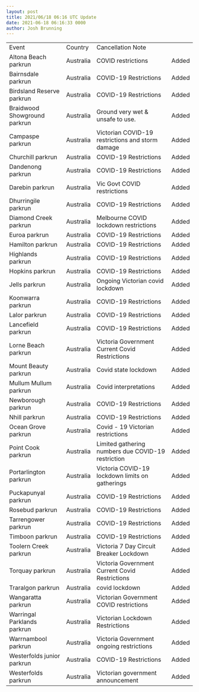 ```yaml
---
layout: post
title: 2021/06/18 06:16 UTC Update
date: 2021-06-18 06:16:33 0000
author: Josh Brunning
---
```


<table style='width: 100%'>
    <tr>
        <td>Event</td>
        <td>Country</td>
        <td>Cancellation Note</td>
        <td></td>
    </tr>
    <tr>
        <td>Altona Beach parkrun</td>
        <td>Australia</td>
        <td>COVID restrictions</td>
        <td>Added</td>
    </tr>
    <tr>
        <td>Bairnsdale parkrun</td>
        <td>Australia</td>
        <td>COVID-19 Restrictions</td>
        <td>Added</td>
    </tr>
    <tr>
        <td>Birdsland Reserve parkrun</td>
        <td>Australia</td>
        <td>COVID-19 Restrictions</td>
        <td>Added</td>
    </tr>
    <tr>
        <td>Braidwood Showground parkrun</td>
        <td>Australia</td>
        <td>Ground very wet & unsafe to use.</td>
        <td>Added</td>
    </tr>
    <tr>
        <td>Campaspe parkrun</td>
        <td>Australia</td>
        <td>Victorian COVID-19 restrictions and storm damage</td>
        <td>Added</td>
    </tr>
    <tr>
        <td>Churchill parkrun</td>
        <td>Australia</td>
        <td>COVID-19 Restrictions</td>
        <td>Added</td>
    </tr>
    <tr>
        <td>Dandenong parkrun</td>
        <td>Australia</td>
        <td>COVID-19 Restrictions</td>
        <td>Added</td>
    </tr>
    <tr>
        <td>Darebin parkrun</td>
        <td>Australia</td>
        <td>Vic Govt COVID restrictions</td>
        <td>Added</td>
    </tr>
    <tr>
        <td>Dhurringile parkrun</td>
        <td>Australia</td>
        <td>COVID-19 Restrictions</td>
        <td>Added</td>
    </tr>
    <tr>
        <td>Diamond Creek parkrun</td>
        <td>Australia</td>
        <td>Melbourne COVID lockdown restrictions</td>
        <td>Added</td>
    </tr>
    <tr>
        <td>Euroa parkrun</td>
        <td>Australia</td>
        <td>COVID-19 Restrictions</td>
        <td>Added</td>
    </tr>
    <tr>
        <td>Hamilton parkrun</td>
        <td>Australia</td>
        <td>COVID-19 Restrictions</td>
        <td>Added</td>
    </tr>
    <tr>
        <td>Highlands parkrun</td>
        <td>Australia</td>
        <td>COVID-19 Restrictions</td>
        <td>Added</td>
    </tr>
    <tr>
        <td>Hopkins parkrun</td>
        <td>Australia</td>
        <td>COVID-19 Restrictions</td>
        <td>Added</td>
    </tr>
    <tr>
        <td>Jells parkrun</td>
        <td>Australia</td>
        <td>Ongoing Victorian covid lockdown</td>
        <td>Added</td>
    </tr>
    <tr>
        <td>Koonwarra parkrun</td>
        <td>Australia</td>
        <td>COVID-19 Restrictions</td>
        <td>Added</td>
    </tr>
    <tr>
        <td>Lalor parkrun</td>
        <td>Australia</td>
        <td>COVID-19 Restrictions</td>
        <td>Added</td>
    </tr>
    <tr>
        <td>Lancefield parkrun</td>
        <td>Australia</td>
        <td>COVID-19 Restrictions</td>
        <td>Added</td>
    </tr>
    <tr>
        <td>Lorne Beach parkrun</td>
        <td>Australia</td>
        <td>Victoria Government Current Covid Restrictions</td>
        <td>Added</td>
    </tr>
    <tr>
        <td>Mount Beauty parkrun</td>
        <td>Australia</td>
        <td>Covid state lockdown</td>
        <td>Added</td>
    </tr>
    <tr>
        <td>Mullum Mullum parkrun</td>
        <td>Australia</td>
        <td>Covid interpretations</td>
        <td>Added</td>
    </tr>
    <tr>
        <td>Newborough parkrun</td>
        <td>Australia</td>
        <td>COVID-19 Restrictions</td>
        <td>Added</td>
    </tr>
    <tr>
        <td>Nhill parkrun</td>
        <td>Australia</td>
        <td>COVID-19 Restrictions</td>
        <td>Added</td>
    </tr>
    <tr>
        <td>Ocean Grove parkrun</td>
        <td>Australia</td>
        <td>Covid - 19 Victorian restrictions</td>
        <td>Added</td>
    </tr>
    <tr>
        <td>Point Cook parkrun</td>
        <td>Australia</td>
        <td>Limited gathering numbers due COVID-19 restriction</td>
        <td>Added</td>
    </tr>
    <tr>
        <td>Portarlington parkrun</td>
        <td>Australia</td>
        <td>Victoria COVID-19 lockdown limits on gatherings</td>
        <td>Added</td>
    </tr>
    <tr>
        <td>Puckapunyal parkrun</td>
        <td>Australia</td>
        <td>COVID-19 Restrictions</td>
        <td>Added</td>
    </tr>
    <tr>
        <td>Rosebud parkrun</td>
        <td>Australia</td>
        <td>COVID-19 Restrictions</td>
        <td>Added</td>
    </tr>
    <tr>
        <td>Tarrengower parkrun</td>
        <td>Australia</td>
        <td>COVID-19 Restrictions</td>
        <td>Added</td>
    </tr>
    <tr>
        <td>Timboon parkrun</td>
        <td>Australia</td>
        <td>COVID-19 Restrictions</td>
        <td>Added</td>
    </tr>
    <tr>
        <td>Toolern Creek parkrun</td>
        <td>Australia</td>
        <td>Victoria 7 Day Circuit Breaker Lockdown</td>
        <td>Added</td>
    </tr>
    <tr>
        <td>Torquay parkrun</td>
        <td>Australia</td>
        <td>Victoria Government Current Covid Restrictions</td>
        <td>Added</td>
    </tr>
    <tr>
        <td>Traralgon parkrun</td>
        <td>Australia</td>
        <td>covid lockdown</td>
        <td>Added</td>
    </tr>
    <tr>
        <td>Wangaratta parkrun</td>
        <td>Australia</td>
        <td>Victorian Government COVID restrictions</td>
        <td>Added</td>
    </tr>
    <tr>
        <td>Warringal Parklands parkrun</td>
        <td>Australia</td>
        <td>Victorian Lockdown Restrictions</td>
        <td>Added</td>
    </tr>
    <tr>
        <td>Warrnambool parkrun</td>
        <td>Australia</td>
        <td>Victoria Government ongoing restrictions</td>
        <td>Added</td>
    </tr>
    <tr>
        <td>Westerfolds junior parkrun</td>
        <td>Australia</td>
        <td>COVID-19 Restrictions</td>
        <td>Added</td>
    </tr>
    <tr>
        <td>Westerfolds parkrun</td>
        <td>Australia</td>
        <td>Victorian government announcement</td>
        <td>Added</td>
    </tr>
